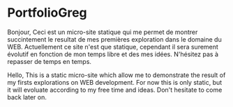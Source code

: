 # PortfolioGreg
Bonjour,
Ceci est un micro-site statique qui me permet de montrer succintement le resultat de mes premières exploration dans le domaine du WEB.
Actuellement ce site n'est que statique, cependant il sera surement évolutif en fonction de mon temps libre et des mes idées.
N'hésitez pas à repasser de temps en temps.

Hello,
This is a static micro-site which allow me to demonstrate the result of my firsts explorations on WEB development.
For now this is only static, but it will evoluate according to my free time and ideas.
Don't hesitate to come back later on.
